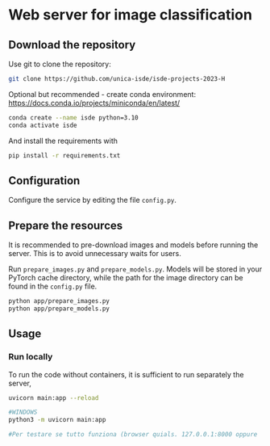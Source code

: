 # Web server for image classification

## Download the repository

Use git to clone the repository:

```bash
git clone https://github.com/unica-isde/isde-projects-2023-H
```

Optional but recommended - create conda environment: https://docs.conda.io/projects/miniconda/en/latest/
```bash
conda create --name isde python=3.10
conda activate isde
```

And install the requirements with 

```bash
pip install -r requirements.txt
```

## Configuration

Configure the service by editing the file `config.py`.

## Prepare the resources

It is recommended to pre-download images and models before running 
the server. This is to avoid unnecessary waits for users.

Run `prepare_images.py` and `prepare_models.py`. Models will 
be stored in your PyTorch cache directory, while the path for 
the image directory can be found in the `config.py` file. 

```bash
python app/prepare_images.py 
python app/prepare_models.py
```

## Usage

### Run locally


To run the code without containers, it is sufficient to run 
separately the server,

```bash
uvicorn main:app --reload 

#WINDOWS
python3 -m uvicorn main:app

#Per testare se tutto funziona (browser quials. 127.0.0.1:8000 oppure 'localhost:8000')
```
